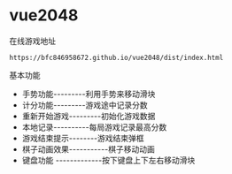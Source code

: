 # vue2048

  在线游戏地址

    https://bfc846958672.github.io/vue2048/dist/index.html

  基本功能

* 手势功能---------利用手势来移动滑块
* 计分功能---------游戏途中记录分数
* 重新开始游戏---------初始化游戏数据
* 本地记录----------每局游戏记录最高分数
* 游戏结束提示--------游戏结束弹框
* 棋子动画效果-----------棋子移动动画
* 键盘功能 -------------按下键盘上下左右移动滑块
